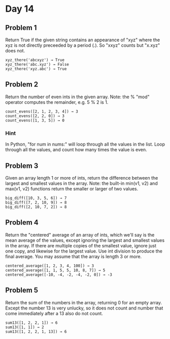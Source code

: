 # Day 14

## Problem 1

Return True if the given string contains an appearance of "xyz" where the xyz is not directly preceeded by a period (.). So "xxyz" counts but "x.xyz" does not.

```
xyz_there('abcxyz') → True
xyz_there('abc.xyz') → False
xyz_there('xyz.abc') → True
```

## Problem 2

Return the number of even ints in the given array. Note: the % "mod" operator computes the remainder, e.g. 5 % 2 is 1.

```
count_evens([2, 1, 2, 3, 4]) → 3
count_evens([2, 2, 0]) → 3
count_evens([1, 3, 5]) → 0
```

### Hint
In Python, "for num in nums:" will loop through all the values in the list. Loop through all the values, and count how many times the value is even.

## Problem 3

Given an array length 1 or more of ints, return the difference between the largest and smallest values in the array. Note: the built-in min(v1, v2) and max(v1, v2) functions return the smaller or larger of two values.

```
big_diff([10, 3, 5, 6]) → 7
big_diff([7, 2, 10, 9]) → 8
big_diff([2, 10, 7, 2]) → 8
```

## Problem 4

Return the "centered" average of an array of ints, which we'll say is the mean average of the values, except ignoring the largest and smallest values in the array. If there are multiple copies of the smallest value, ignore just one copy, and likewise for the largest value. Use int division to produce the final average. You may assume that the array is length 3 or more.

```
centered_average([1, 2, 3, 4, 100]) → 3
centered_average([1, 1, 5, 5, 10, 8, 7]) → 5
centered_average([-10, -4, -2, -4, -2, 0]) → -3
```

## Problem 5

Return the sum of the numbers in the array, returning 0 for an empty array. Except the number 13 is very unlucky, so it does not count and number that come immediately after a 13 also do not count.

```
sum13([1, 2, 2, 1]) → 6
sum13([1, 1]) → 2
sum13([1, 2, 2, 1, 13]) → 6
```
